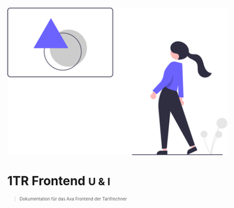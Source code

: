 ![Logo](_media/discover.svg)

# 1TR Frontend <small>U & I<small>

>Dokumentation für das Axa Frontend der Tarifrechner